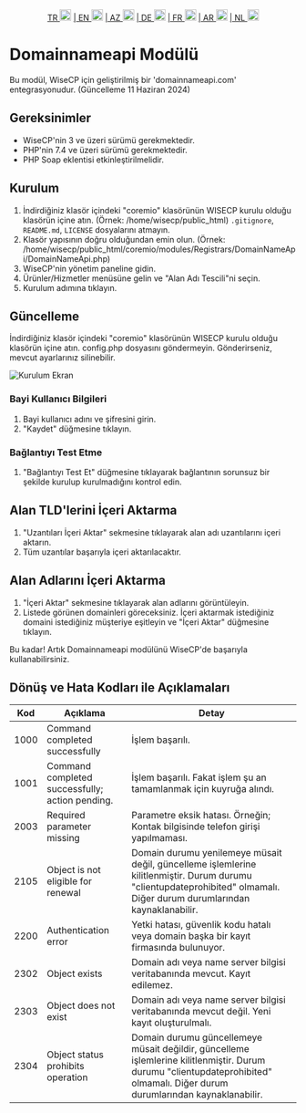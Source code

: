 <div align="center">  
  <a href="README.md"   >   TR <img style="padding-top: 8px" src="https://raw.githubusercontent.com/yammadev/flag-icons/master/png/TR.png" alt="TR" height="20" /></a>  
  <a href="README-EN.md"> | EN <img style="padding-top: 8px" src="https://raw.githubusercontent.com/yammadev/flag-icons/master/png/US.png" alt="EN" height="20" /></a>  
  <a href="README-AZ.md"> | AZ <img style="padding-top: 8px" src="https://raw.githubusercontent.com/yammadev/flag-icons/master/png/AZ.png" alt="AZ" height="20" /></a>  
  <a href="README-DE.md"> | DE <img style="padding-top: 8px" src="https://raw.githubusercontent.com/yammadev/flag-icons/master/png/DE.png" alt="DE" height="20" /></a>  
  <a href="README-FR.md"> | FR <img style="padding-top: 8px" src="https://raw.githubusercontent.com/yammadev/flag-icons/master/png/FR.png" alt="FR" height="20" /></a>  
  <a href="README-AR.md"> | AR <img style="padding-top: 8px" src="https://raw.githubusercontent.com/yammadev/flag-icons/master/png/AR.png" alt="AR" height="20" /></a>  
  <a href="README-NL.md"> | NL <img style="padding-top: 8px" src="https://raw.githubusercontent.com/yammadev/flag-icons/master/png/NL.png" alt="NL" height="20" /></a>  
</div>

# Domainnameapi Modülü 

Bu modül, WiseCP için geliştirilmiş bir 'domainnameapi.com' entegrasyonudur. (Güncelleme 11 Haziran 2024)

## Gereksinimler

- WiseCP'nin 3 ve üzeri sürümü gerekmektedir.
- PHP'nin 7.4 ve üzeri sürümü gerekmektedir.
- PHP Soap eklentisi etkinleştirilmelidir.

## Kurulum

1. İndirdiğiniz klasör içindeki "coremio" klasörünün WISECP kurulu olduğu klasörün içine atın. (Örnek: /home/wisecp/public_html) `.gitignore`, `README.md`, `LICENSE` dosyalarını atmayın.
2. Klasör yapısının doğru olduğundan emin olun. (Örnek: /home/wisecp/public_html/coremio/modules/Registrars/DomainNameApi/DomainNameApi.php)
3. WiseCP'nin yönetim paneline gidin.
4. Ürünler/Hizmetler menüsüne gelin ve "Alan Adı Tescili"ni seçin.
5. Kurulum adımına tıklayın.

## Güncelleme

İndirdiğiniz klasör içindeki "coremio" klasörünün WISECP kurulu olduğu klasörün içine atın. config.php dosyasını göndermeyin. Gönderirseniz, mevcut ayarlarınız silinebilir.


![Kurulum Ekran](https://github.com/domainreseller/wisecp-dna/assets/118720541/0cc8cca1-980e-4ae2-928a-28a809da87eb)

### Bayi Kullanıcı Bilgileri

1. Bayi kullanıcı adını ve şifresini girin.
2. "Kaydet" düğmesine tıklayın.

### Bağlantıyı Test Etme

1. "Bağlantıyı Test Et" düğmesine tıklayarak bağlantının sorunsuz bir şekilde kurulup kurulmadığını kontrol edin.

## Alan TLD'lerini İçeri Aktarma

1. "Uzantıları İçeri Aktar" sekmesine tıklayarak alan adı uzantılarını içeri aktarın.
2. Tüm uzantılar başarıyla içeri aktarılacaktır.

## Alan Adlarını İçeri Aktarma

1. "İçeri Aktar" sekmesine tıklayarak alan adlarını görüntüleyin.
2. Listede görünen domainleri göreceksiniz. İçeri aktarmak istediğiniz domaini istediğiniz müşteriye eşitleyin ve "İçeri Aktar" düğmesine tıklayın.

Bu kadar! Artık Domainnameapi modülünü WiseCP'de başarıyla kullanabilirsiniz.

## Dönüş ve Hata Kodları ile Açıklamaları

| Kod  | Açıklama                                        | Detay                                                                                                                                                                         |
|------|-------------------------------------------------|-------------------------------------------------------------------------------------------------------------------------------------------------------------------------------|
| 1000 | Command completed successfully                  | İşlem başarılı.                                                                                                                                                               |
| 1001 | Command completed successfully; action pending. | İşlem başarılı. Fakat işlem şu an tamamlanmak için kuyruğa alındı.                                                                                                            |
| 2003 | Required parameter missing                      | Parametre eksik hatası. Örneğin; Kontak bilgisinde telefon girişi yapılmaması.                                                                                                |
| 2105 | Object is not eligible for renewal              | Domain durumu yenilemeye müsait değil, güncelleme işlemlerine kilitlenmiştir. Durum durumu "clientupdateprohibited" olmamalı. Diğer durum durumlarından kaynaklanabilir.      |
| 2200 | Authentication error                            | Yetki hatası, güvenlik kodu hatalı veya domain başka bir kayıt firmasında bulunuyor.                                                                                          |
| 2302 | Object exists                                   | Domain adı veya name server bilgisi veritabanında mevcut. Kayıt edilemez.                                                                                                     |
| 2303 | Object does not exist                           | Domain adı veya name server bilgisi veritabanında mevcut değil. Yeni kayıt oluşturulmalı.                                                                                     |
| 2304 | Object status prohibits operation               | Domain durumu güncellemeye müsait değildir, güncelleme işlemlerine kilitlenmiştir. Durum durumu "clientupdateprohibited" olmamalı. Diğer durum durumlarından kaynaklanabilir. |



